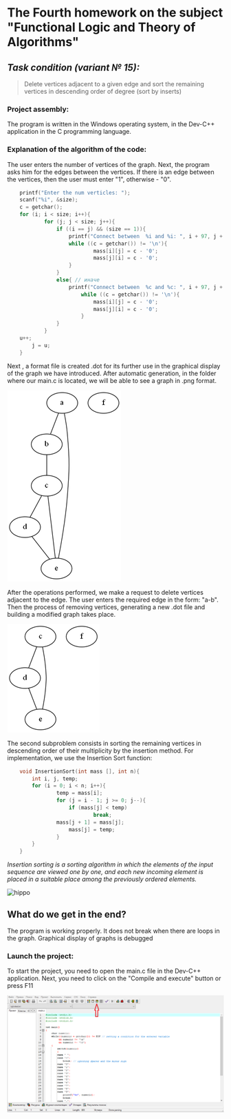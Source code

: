 # The Fourth homework on the subject "Functional Logic and Theory of Algorithms"
## *Task condition (variant № 15):*
> Delete vertices adjacent to a given edge and 
> sort the remaining vertices in descending order of degree (sort by inserts)

### Project assembly:
The program is written in the Windows operating system, in the Dev-C++ application in the C programming language.


### Explanation of the algorithm of the code:

The user enters the number of vertices of the graph. 
Next, the program asks him for the edges between the vertices. 
If there is an edge between the vertices, then the user must enter "1", otherwise - "0".

```c
	printf("Enter the num verticles: ");
	scanf("%i", &size); 
	c = getchar();
	for (i; i < size; i++){ 
      		for (j; j < size; j++){ 
       			if ((i == j) && (size == 1)){ 
          			printf("Connect between  %i and %i: ", i + 97, j + 97); 
          			while ((c = getchar()) != '\n'){ 
               				mass[i][j] = c - '0'; 
               				mass[j][i] = c - '0'; 
          			}
        		}
        		else{ // иначе
           			printf("Connect between  %c and %c: ", i + 97, j + 97); 
            			while ((c = getchar()) != '\n'){ 
            				mass[i][j] = c - '0'; 
                			mass[j][i] = c - '0';
            			}
        		}
      		}
	u++; 
      	j = u; 
	}  
```

Next , a format file is created .dot for its further use in the graphical display of the graph we have introduced. 
After automatic generation, in the folder where our main.c is located, we will be able to see a graph in .png format.

![Screenshot](graph.png)

After the operations performed, we make a request to delete vertices adjacent to the edge. 
The user enters the required edge in the form: "a-b". 
Then the process of removing vertices, generating a new .dot file and building a modified graph takes place.


![Screenshot](graph1.png)

The second subproblem consists in sorting the remaining vertices in descending order of their multiplicity by the insertion method. 
For implementation, we use the Insertion Sort function:

```c
	void InsertionSort(int mass [], int n){
		int i, j, temp;
		for (i = 0; i < n; i++){
    			temp = mass[i];
    			for (j = i - 1; j >= 0; j--){
        			if (mass[j] < temp)
            				break;
  				mass[j + 1] = mass[j];
        			mass[j] = temp;
    			}
		}
	} 
```

*Insertion sorting is a sorting algorithm in which the elements of the input sequence are viewed one by one, 
and each new incoming element is placed in a suitable place among the previously ordered elements.*

![hippo](https://tproger.ru/s3/uploads/2017/09/InsertionSort.gif)

## What do we get in the end?
The program is working properly. 
It does not break when there are loops in the graph. Graphical display of graphs is debugged

### Launch the project: 
To start the project, you need to open the main.c file in the Dev-C++ application. 
Next, you need to click on the "Compile and execute" button or press F11

![Screenshot](BeginProgram.png)